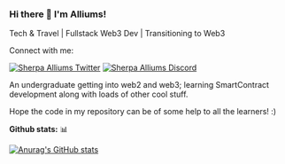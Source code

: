 ### Hi there 👋 I'm Alliums!

Tech & Travel | Fullstack Web3 Dev | Transitioning to Web3

Connect with me:

[![Sherpa Alliums Twitter](https://img.shields.io/badge/Twitter-1DA1F2?style=for-the-badge&logo=twitter&logoColor=white)](https://twitter.com/alliums42)
[![Sherpa Alliums Discord](https://img.shields.io/badge/Discord-7289DA?style=for-the-badge&logo=discord&logoColor=white)](https://discordapp.com/users/alliums#4976)

An undergraduate getting into web2 and web3; learning SmartContract development along with loads of other cool stuff.

Hope the code in my repository can be of some help to all the learners! :)

**Github stats:** 📊

[![Anurag's GitHub stats](https://github-readme-stats.vercel.app/api?username=alliums-p)](https://github.com/anuraghazra/github-readme-stats)

<!--
**alliums-p/alliums-p** is a ✨ _special_ ✨ repository because its `README.md` (this file) appears on your GitHub profile.

Here are some ideas to get you started:

- 🔭 I’m currently working on ...
- 🌱 I’m currently learning ...
- 👯 I’m looking to collaborate on ...
- 🤔 I’m looking for help with ...
- 💬 Ask me about ...
- 📫 How to reach me: ...
- 😄 Pronouns: ...
- ⚡ Fun fact: ...
-->
